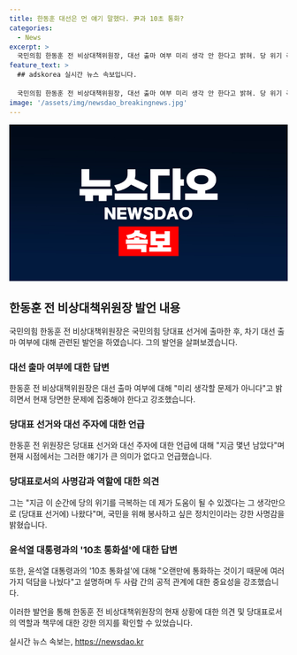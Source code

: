 ```yaml
---
title: 한동훈 대선은 먼 얘기 말했다. 尹과 10초 통화?
categories:
  - News
excerpt: >
  국민의힘 한동훈 전 비상대책위원장, 대선 출마 여부 미리 생각 안 한다고 밝혀. 당 위기 극복 도와야라며 당대표 선거 참여 이유 강조. 유력한 대선 주자 언급에는 이 부분은 큰 의미 없다고 하며 당면 문제에 집중해야 한다 강조. 또한 윤석열 대통령과의 10초 통화설에 대해 사적 관계는 공적인 것에 영향주면 안 된다고 밝힘.
feature_text: >
  ## adskorea 실시간 뉴스 속보입니다.

  국민의힘 한동훈 전 비상대책위원장, 대선 출마 여부 미리 생각 안 한다고 밝혀. 당 위기 극복 도와야라며 당대표 선거 참여 이유 강조. 유력한 대선 주자 언급에는 이 부분은 큰 의미 없다고 하며 당면 문제에 집중해야 한다 강조. 또한 윤석열 대통령과의 10초 통화설에 대해 사적 관계는 공적인 것에 영향주면 안 된다고 밝힘.
image: '/assets/img/newsdao_breakingnews.jpg'
---
```


<p><img src="/assets/img/newsdao_breakingnews.jpg" alt="adskorea 속보" /></p>

<h2 data-ke-size="size26">한동훈 전 비상대책위원장 발언 내용</h2>

<p>국민의힘 한동훈 전 비상대책위원장은 국민의힘 당대표 선거에 출마한 후, 차기 대선 출마 여부에 대해 관련된 발언을 하였습니다. 그의 발언을 살펴보겠습니다.</p>

<h3>대선 출마 여부에 대한 답변</h3>

<p>한동훈 전 비상대책위원장은 대선 출마 여부에 대해 "미리 생각할 문제가 아니다"고 밝히면서 현재 당면한 문제에 집중해야 한다고 강조했습니다.</p>

<h3>당대표 선거와 대선 주자에 대한 언급</h3>

<p>한동훈 전 위원장은 당대표 선거와 대선 주자에 대한 언급에 대해 "지금 몇년 남았다"며 현재 시점에서는 그러한 얘기가 큰 의미가 없다고 언급했습니다.</p>

<h3>당대표로서의 사명감과 역할에 대한 의견</h3>

<p>그는 "지금 이 순간에 당의 위기를 극복하는 데 제가 도움이 될 수 있겠다는 그 생각만으로 (당대표 선거에) 나왔다"며, 국민을 위해 봉사하고 싶은 정치인이라는 강한 사명감을 밝혔습니다.</p>

<h3>윤석열 대통령과의 '10초 통화설'에 대한 답변</h3>

<p>또한, 윤석열 대통령과의 '10초 통화설'에 대해 "오랜만에 통화하는 것이기 때문에 여러가지 덕담을 나눴다"고 설명하며 두 사람 간의 공적 관계에 대한 중요성을 강조했습니다.</p>

<p>이러한 발언을 통해 한동훈 전 비상대책위원장의 현재 상황에 대한 의견 및 당대표로서의 역할과 책무에 대한 강한 의지를 확인할 수 있었습니다.</p>
실시간 뉴스 속보는, <a href="https://newsdao.kr" rel="dofollow">https://newsdao.kr</a>


